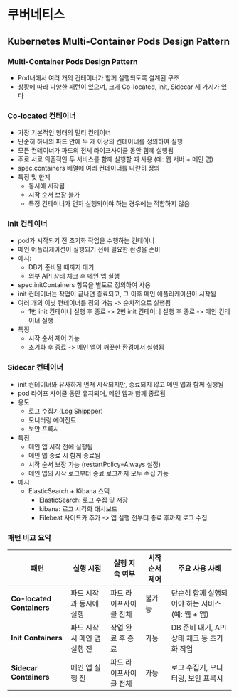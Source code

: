 # 쿠버네티스

## Kubernetes Multi-Container Pods Design Pattern

### Multi-Container Pods Design Pattern
- Pod내에서 여러 개의 컨테이너가 함께 실행되도록 설계된 구조
- 상황에 따라 다양한 패턴이 있으며, 크게 Co-located, init, Sidecar 세 가지가 있다

### Co-located 컨테이너
- 가장 기본적인 형태의 멀티 컨테이너
- 단순히 하나의 파드 안에 두 개 이상의 컨테이너를 정의하여 실행
- 모든 컨테이너가 파드의 전체 라이프사이클 동안 힘께 실행됨
- 주로 서로 의존적인 두 서비스를 함께 실행할 때 사용 (예: 웹 서버 + 메인 앱)
- spec.containers 배열에 여러 컨테이너를 나란히 정의
- 특징 및 한계
  - 동시에 시작됨
  - 시작 순서 보장 불가
  - 특정 컨테이너가 먼저 실행되어야 하는 경우에는 적합하지 않음

### Init 컨테이너
- pod가 시작되기 전 초기화 작업을 수행하는 컨테이너
- 메인 어플리케이션이 실행되기 전에 필요한 환경을 준비
- 예시:
  - DB가 준비될 때까지 대기
  - 외부 API 상태 체크 후 메인 앱 실행
- spec.initContainers 항목을 별도로 정의하여 사용
- init 컨테이너는 작업이 끝나면 종료되고, 그 이후 메인 애플리케이션이 시작됨
- 여러 개의 이닛 컨테이너를 정의 가능 -> 순차적으로 실행됨
  - 1번 init 컨테이너 실행 후 종료 -> 2번 init 컨테이너 실행 후 종료 -> 메인 컨테이너 실행
- 특징
  - 시작 순서 제어 가능
  - 초기화 후 종료 -> 메인 앱이 깨끗한 환경에서 실행됨

### Sidecar 컨테이너
- init 컨테이너와 유사하게 먼저 시작되지만, 종료되지 않고 메인 앱과 함께 실행됨
- pod 라이프 사이클 동안 유지되며, 메인 앱과 함께 종료됨
- 용도
  - 로그 수집기(Log Shippper)
  - 모니터링 에이전트
  - 보안 프록시
- 특징
  - 메인 앱 시작 전에 실행됨
  - 메인 앱 종료 시 함께 종료됨
  - 시작 순서 보장 가능 (restartPolicy=Always 설정)
  - 메인 앱의 시작 로그부터 종료 로그까지 모두 수집 가능
- 예시
  - ElasticSearch + Kibana 스택
    - ElasticSearch: 로그 수집 및 저장
    - kibana: 로그 시각화 대시보드
    - Filebeat 사이드카 추가 -> 앱 실행 전부터 종료 후까지 로그 수집

### 패턴 비교 요약
| 패턴                  | 실행 시점              | 실행 지속 여부       | 시작 순서 제어 | 주요 사용 사례                                   |
|-----------------------|------------------------|----------------------|----------------|------------------------------------------------|
| **Co-located Containers** | 파드 시작과 동시에 실행 | 파드 라이프사이클 전체 | 불가능       | 단순히 함께 실행되어야 하는 서비스 (예: 웹 + 앱) |
| **Init Containers**       | 파드 시작 시 메인 앱 실행 전 | 작업 완료 후 종료 | 가능         | DB 준비 대기, API 상태 체크 등 초기화 작업       |
| **Sidecar Containers**    | 메인 앱 실행 전          | 파드 라이프사이클 전체 | 가능         | 로그 수집기, 모니터링, 보안 프록시               |